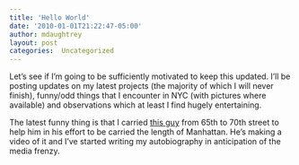 ```yaml
---
title: 'Hello World'
date: '2010-01-01T21:22:47-05:00'
author: mdaughtrey
layout: post
categories:  Uncategorized
---
```


Let’s see if I’m going to be sufficiently motivated to keep this updated. I’ll be posting updates on my latest projects (the majority of which I will never finish), funny/odd things that I encounter in NYC (with pictures where available) and observations which at least I find hugely entertaining.

The latest funny thing is that I carried [this guy](http://twitter.com/mmalkoff) from 65th to 70th street to help him in his effort to be carried the length of Manhattan. He’s making a video of it and I’ve started writing my autobiography in anticipation of the media frenzy.
